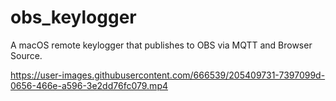 # obs_keylogger

A macOS remote keylogger that publishes to OBS via MQTT and Browser Source.

https://user-images.githubusercontent.com/666539/205409731-7397099d-0656-466e-a596-3e2dd76fc079.mp4

